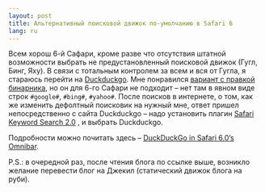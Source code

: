 ```yaml
---
layout: post
title: Альтернативный поисковой движок по-умолчанию в Safari 6 
lang: ru
---
```


Всем хорош 6-й Сафари, кроме разве что отсутствия штатной возможности выбрать не предустановленный поисковой движок (Гугл, Бинг, Яху). В связи с тотальным контролем за всем и вся от Гугла, я стараюсь перейти на [Duckduckgo](http://duckduckgo.com). Мне понравился [вариант с правкой бинарника](http://hints.macworld.com/article.php?story=20030514035516436), но он для 6-го Сафари не подходит – нет там в явном виде строк `#google#`, `#bing#`, `#yahoo#`. После поисков в интернете, о том, как же изменить дефолтный поисковик на нужный мне, ответ пришел непосредственно с сайта Duckduckgo – надо установить плагин [Safari Keyword Search 2.0](http://safarikeywordsearch.aurlien.net/) , и выбрать Duckduckgo.

Подробности можно почитать здесь – [DuckDuckGo in Safari 6.0’s Omnibar](http://therealsteventeskey.com/2012/07/26/duckduckgo-in-safari-6-0-s-omnibar/).

P.S.: в очередной раз, после чтения блога по ссылке выше, возникло желание перевести блог на Джекил (статический движок блога на руби).
